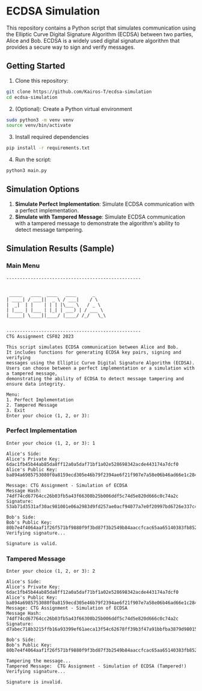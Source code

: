 # ECDSA Simulation
This repository contains a Python script that simulates communication using the Elliptic Curve Digital Signature Algorithm (ECDSA) between two parties, Alice and Bob. ECDSA is a widely used digital signature algorithm that provides a secure way to sign and verify messages.

## Getting Started

1. Clone this repository:
```bash
git clone https://github.com/Kairos-T/ecdsa-simulation
cd ecdsa-simulation
```

2. (Optional): Create a Python virtual environment
```bash
sudo python3 -m venv venv
source venv/bin/activate
```

3. Install required dependencies
```bash
pip install -r requirements.txt
```

4. Run the script:
```bash
python3 main.py
```

## Simulation Options
1. **Simulate Perfect Implementation**: Simulate ECDSA communication with a perfect implementation.
2. **Simulate with Tampered Message**: Simulate ECDSA communication with a tampered message to demonstrate the algorithm's ability to detect message tampering.

## Simulation Results (Sample)

### Main Menu
```
--------------------------------------------------


 _____   ____  ____   ____      _    
| ____| / ___||  _ \ / ___|    / \   
|  _|  | |    | | | |\___ \   / _ \  
| |___ | |___ | |_| | ___) | / ___ \ 
|_____| \____||____/ |____/ /_/   \_\
                                     

--------------------------------------------------
CTG Assignment CSF02 2023

This script simulates ECDSA communication between Alice and Bob.
It includes functions for generating ECDSA key pairs, signing and verifying
messages using the Elliptic Curve Digital Signature Algorithm (ECDSA).
Users can choose between a perfect implementation or a simulation with a tampered message,
demonstrating the ability of ECDSA to detect message tampering and ensure data integrity.

Menu:
1. Perfect Implementation
2. Tampered Message
3. Exit
Enter your choice (1, 2, or 3): 
```

### Perfect Implementation
```
Enter your choice (1, 2, or 3): 1

Alice's Side:
Alice's Private Key: 6dac1fb45b44ab85da8ff12a0a5daf71bf1a02e528698342acde443174a7dcf0
Alice's Public Key: ba894a6985753080f0a8159ecd305e46b79f2394ae6f21f907e7a58e06b46ad66e1c284e80f4ac22f075093403d3c10afdcee848b09cf791dea62a9124ca8d91

Message: CTG Assignment - Simulation of ECDSA
Message Hash: 74df74cd67764cc26b03fb5a43f66308b25b006ddf5c74d5e820d666c0c74a2c
Signature: 53ab71d3531af30ac981001e06a2983d9fd257ae0acf94077a7e0f20997bd6726e337c4c2339c4520586b750110b46953be2dba51e80e4d8e7ac922ad5d99111

Bob's Side:
Bob's Public Key: 80b7e4f4064aaf1f26f571bf9880f9f3bd87f3b2549b84aaccfcac65aa65140383fb852b87ed9dcf0acf091cb7bf5f663f8d7efc558bc5a2aafcb19fbfcad0d2
Verifying signature...

Signature is valid.
```

### Tampered Message
```
Enter your choice (1, 2, or 3): 2

Alice's Side:
Alice's Private Key: 6dac1fb45b44ab85da8ff12a0a5daf71bf1a02e528698342acde443174a7dcf0
Alice's Public Key: ba894a6985753080f0a8159ecd305e46b79f2394ae6f21f907e7a58e06b46ad66e1c284e80f4ac22f075093403d3c10afdcee848b09cf791dea62a9124ca8d91
Message: CTG Assignment - Simulation of ECDSA
Message Hash: 74df74cd67764cc26b03fb5a43f66308b25b006ddf5c74d5e820d666c0c74a2c
Signature: d7abec718b3215ffb16a93399ef61aeca13f54c62678ff39b3f47a91bbfba3879d98015a4d57cde73188f5d24ecd6a5d067841308c48be27f31c00662d6aa0d0

Bob's Side:
Bob's Public Key: 80b7e4f4064aaf1f26f571bf9880f9f3bd87f3b2549b84aaccfcac65aa65140383fb852b87ed9dcf0acf091cb7bf5f663f8d7efc558bc5a2aafcb19fbfcad0d2

Tampering the message...
Tampered Message:  CTG Assignment - Simulation of ECDSA (Tampered!)
Verifying signature...

Signature is invalid.
```
